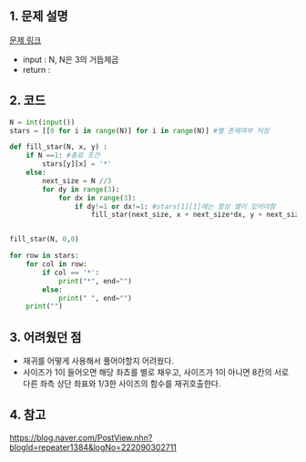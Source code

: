 ## 1. 문제 설명

[문제 링크](https://www.acmicpc.net/problem/2447)

- input : N, N은 3의 거듭제곱
- return :

## 2. 코드

```python
N = int(input())
stars = [[0 for i in range(N)] for i in range(N)] #별 존재여부 저장

def fill_star(N, x, y) :
    if N ==1: #종료 조건
        stars[y][x] = '*'
    else:
        next_size = N //3
        for dy in range(3):
            for dx in range(3):
                if dy!=1 or dx!=1: #stars[1][1]에는 항상 별이 있어야함
                    fill_star(next_size, x + next_size*dx, y + next_size*dy) #좌측상단좌표전달


fill_star(N, 0,0)

for row in stars:
    for col in row:
        if col == '*':
            print("*", end="")
        else:
            print(" ", end="")
    print("")

```

## 3. 어려웠던 점

- 재귀를 어떻게 사용해서 풀어야할지 어려웠다.
- 사이즈가 1이 들어오면 해당 좌쵸를 별로 채우고, 사이즈가 1이 아니면 8칸의 서로 다른 좌측 상단 좌표와 1/3한 사이즈의 함수를 재귀호출한다.

## 4. 참고

https://blog.naver.com/PostView.nhn?blogId=repeater1384&logNo=222090302711
